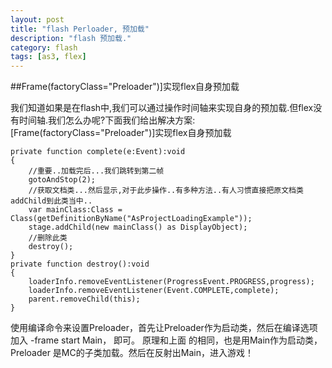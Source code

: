 ```yaml
---
layout: post
title: "flash Perloader, 预加载"
description: "flash 预加载."
category: flash
tags: [as3, flex]
---
```




##Frame(factoryClass="Preloader")]实现flex自身预加载

我们知道如果是在flash中,我们可以通过操作时间轴来实现自身的预加载.但flex没有时间轴.我们怎么办呢?下面我们给出解决方案:[Frame(factoryClass="Preloader")]实现flex自身预加载
 
	private function complete(e:Event):void
	{
		//重要..加载完后...我们跳转到第二帧
		gotoAndStop(2);
		//获取文档类...然后显示,对于此步操作..有多种方法..有人习惯直接把原文档类addChild到此类当中..
		var mainClass:Class = Class(getDefinitionByName("AsProjectLoadingExample"));
		stage.addChild(new mainClass() as DisplayObject);
		//删除此类
		destroy();
	}
	private function destroy():void
	{
		loaderInfo.removeEventListener(ProgressEvent.PROGRESS,progress);
		loaderInfo.removeEventListener(Event.COMPLETE,complete);
		parent.removeChild(this);
	}

 
[资料]:(http://www.flashas3blog.com/2011/11/framefactoryclasspreloader%E5%AE%9E%E7%8E%B0flex%E8%87%AA%E8%BA%AB%E9%A2%84%E5%8A%A0%E8%BD%BD/)
 
 
使用编译命令来设置Preloader，首先让Preloader作为启动类，然后在编译选项加入
-frame start Main， 即可。
原理和上面 的相同，也是用Main作为启动类，Preloader 是MC的子类加载。然后在反射出Main，进入游戏！